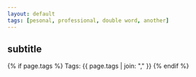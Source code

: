 ```yaml
---
layout: default
tags: [pesonal, professional, double word, another]
---
```


## subtitle

{% if page.tags %}
  Tags: {{ page.tags | join: "," }}
{% endif %}
